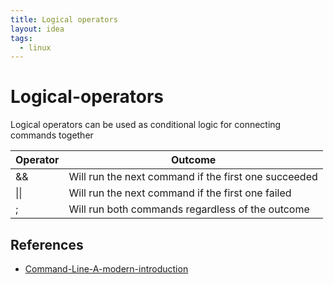 ```yaml
---
title: Logical operators
layout: idea
tags:
  - linux
---
```


# Logical-operators

Logical operators can be used as conditional logic for connecting commands
together

| Operator | Outcome                                              |
| -------- | ---------------------------------------------------- |
| &&       | Will run the next command if the first one succeeded |
| \|\|     | Will run the next command if the first one failed    |
| ;        | Will run both commands regardless of the outcome     |

## References

- [Command-Line-A-modern-introduction](/reference/Command-Line-A-modern-introduction)
